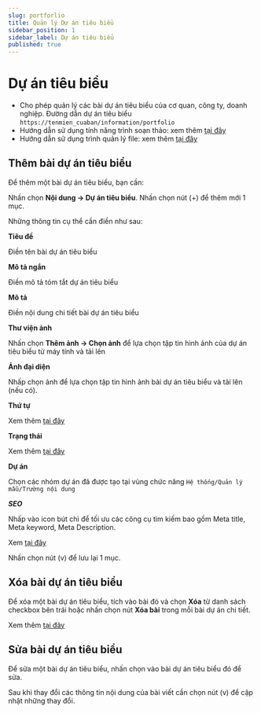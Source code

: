 ```yaml
---
slug: portforlio
title: Quản lý Dự án tiêu biểu
sidebar_position: 1
sidebar_label: Dự án tiêu biểu
published: true
---
```

# Dự án tiêu biểu

- Cho phép quản lý các bài dự án tiêu biểu của cơ quan, công ty, doanh nghiệp. Đường dẫn dự án tiêu biểu `https://tenmien_cuaban/information/portfolio`
- Hướng dẫn sử dụng tính năng trình soạn thảo: xem thêm [tại đây](https://mkmate.osd.vn/docs/common/tinymce)
- Hướng dẫn sử dụng trình quản lý file: xem thêm [tại đây](https://mkmate.osd.vn/docs/common/finder/)

## Thêm bài dự án tiêu biểu

Để thêm một bài dự án tiêu biểu, bạn cần:

Nhấn chọn **Nội dung -> Dự án tiêu biểu**. Nhấn chọn nút (+) để thêm mới 1 mục.

Những thông tin cụ thể cần điền như sau:

**Tiêu đề**

Điền tên bài dự án tiêu biểu

**Mô tả ngắn**

Điền mô tả tóm tắt dự án tiêu biểu

**Mô tả**

Điền nội dung chi tiết bài dự án tiêu biểu

**Thư viện ảnh**

Nhấn chọn **Thêm ảnh -> Chọn ảnh** để lựa chọn tập tin hình ảnh của dự án tiêu biểu từ máy tính và tải lên

**Ảnh đại diện**

Nhấp chọn ảnh để lựa chọn tập tin hình ảnh bài dự án tiêu biểu và tải lên (nếu có).

**Thứ tự**

Xem thêm [tại đây](https://mkmate.osd.vn/docs/common/logic/#th%E1%BB%A9-t%E1%BB%B1-s%E1%BA%AFp-x%E1%BA%BFp-l%C3%A0-s%E1%BB%91-ch%E1%BB%89-%C4%91%E1%BB%8Bnh)

**Trạng thái**

Xem thêm [tại đây](https://mkmate.osd.vn/docs/common/logic/#tr%E1%BA%A1ng-th%C3%A1i)

**Dự án**

Chọn các nhóm dự án đã được tạo tại vùng chức năng `Hệ thống/Quản lý mẫu/Trường nội dung`

**_SEO_**

Nhấp vào icon bút chì để tối ưu các công cụ tìm kiếm bao gồm Meta title, Meta keyword, Meta Description.

Xem [tại đây](https://mkmate.osd.vn/docs/seo/serp/)

Nhấn chọn nút (v) để lưu lại 1 mục.

## Xóa bài dự án tiêu biểu

Để xóa một bài dự án tiêu biểu, tích vào bài đó và chọn **Xóa** từ danh sách checkbox bên trái hoặc nhấn chọn nút **Xóa bài** trong mỗi bài dự án chi tiết.

Xem thêm [tại đây](https://mkmate.osd.vn/docs/common/logic#x%C3%B3a-c%C3%A1c-m%E1%BB%A5c-c%C3%A1c-th%C3%A0nh-ph%E1%BA%A7n-th%C3%B4ng-tin)

## Sửa bài dự án tiêu biểu

Để sửa một bài dự án tiêu biểu, nhấn chọn vào bài dự án tiêu biểu đó để sửa.

Sau khi thay đổi các thông tin nội dung của bài viết cần chọn nút (v) để cập nhật những thay đổi.
